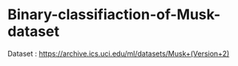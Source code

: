 # Binary-classifiaction-of-Musk-dataset
Dataset : https://archive.ics.uci.edu/ml/datasets/Musk+(Version+2)
